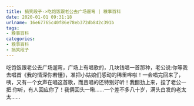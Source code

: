```yaml
---
title: 搞笑段子->吃饱饭跟老公去广场遛弯 | 糗事百科
date: 2020-01-01 09:31:18
urlname: 16e67765c40f86e78eb372db842c391b
tags: 
- 糗事百科
categories:
- 糗事百科
- 搞笑段子
---
```

吃饱饭跟老公去广场遛弯，广场上有唱歌的，几块钱唱一首那种，老公说:你等我去唱首《我的情深你若懂》，准把小姑娘们感动的稀里哗啦！一会唱完回来了，咦，又有一个女声在唱这首歌，而且唱的还特别好听！我醋劲上来，捏了老公一把:你听，有人回应你了！我俩回头一瞅……一个差不多八十岁，满头白发的老太太……


